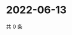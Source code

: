 # 2022-06-13

共 0 条

<!-- BEGIN WEIBO -->
<!-- 最后更新时间 Mon Jun 13 2022 19:00:54 GMT+0800 (China Standard Time) -->

<!-- END WEIBO -->
